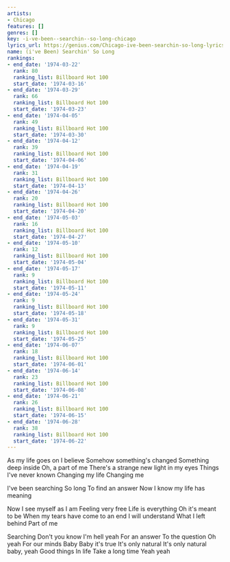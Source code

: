 ```yaml
---
artists:
- Chicago
features: []
genres: []
key: -i-ve-been--searchin--so-long-chicago
lyrics_url: https://genius.com/Chicago-ive-been-searchin-so-long-lyrics
name: (i've Been) Searchin' So Long
rankings:
- end_date: '1974-03-22'
  rank: 80
  ranking_list: Billboard Hot 100
  start_date: '1974-03-16'
- end_date: '1974-03-29'
  rank: 66
  ranking_list: Billboard Hot 100
  start_date: '1974-03-23'
- end_date: '1974-04-05'
  rank: 49
  ranking_list: Billboard Hot 100
  start_date: '1974-03-30'
- end_date: '1974-04-12'
  rank: 39
  ranking_list: Billboard Hot 100
  start_date: '1974-04-06'
- end_date: '1974-04-19'
  rank: 31
  ranking_list: Billboard Hot 100
  start_date: '1974-04-13'
- end_date: '1974-04-26'
  rank: 20
  ranking_list: Billboard Hot 100
  start_date: '1974-04-20'
- end_date: '1974-05-03'
  rank: 16
  ranking_list: Billboard Hot 100
  start_date: '1974-04-27'
- end_date: '1974-05-10'
  rank: 12
  ranking_list: Billboard Hot 100
  start_date: '1974-05-04'
- end_date: '1974-05-17'
  rank: 9
  ranking_list: Billboard Hot 100
  start_date: '1974-05-11'
- end_date: '1974-05-24'
  rank: 9
  ranking_list: Billboard Hot 100
  start_date: '1974-05-18'
- end_date: '1974-05-31'
  rank: 9
  ranking_list: Billboard Hot 100
  start_date: '1974-05-25'
- end_date: '1974-06-07'
  rank: 18
  ranking_list: Billboard Hot 100
  start_date: '1974-06-01'
- end_date: '1974-06-14'
  rank: 23
  ranking_list: Billboard Hot 100
  start_date: '1974-06-08'
- end_date: '1974-06-21'
  rank: 26
  ranking_list: Billboard Hot 100
  start_date: '1974-06-15'
- end_date: '1974-06-28'
  rank: 38
  ranking_list: Billboard Hot 100
  start_date: '1974-06-22'
---
```

As my life goes on I believe
Somehow something's changed
Something deep inside
Oh, a part of me
There's a strange new light in my eyes
Things I've never known
Changing my life
Changing me


I've been searching
So long
To find an answer
Now I know my life has meaning


Now I see myself as I am
Feeling very free
Life is everything
Oh it's meant to be
When my tears have come to an end
I will understand
What I left behind
Part of me




Searching
Don't you know I'm hell yeah
For an answer
To the question
Oh yeah
For our minds
Baby
Baby it's true
It's only natural
It's only natural baby, yeah
Good things
In life
Take a long time
Yeah yeah
